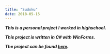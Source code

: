 ```yaml
---
title: "Sudoku"
date: 2018-05-15
---
```


***This is a personal project I worked in highschool.***

***This project is written in C# with WinForms.***

***The project can be found [here](https://github.com/robert-adrian99/Sudoku).***
